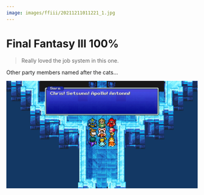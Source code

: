 ```yaml
---
image: images/ffiii/20211211011221_1.jpg
---
```


# Final Fantasy III 100%
> Really loved the job system in this one.

Other party members named after the cats...

<a href="/images/ffiii/20211211011221_1.jpg">![](/images/ffiii/20211211011221_1.jpg ":)")</a>